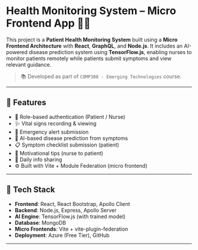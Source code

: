 # Health Monitoring System – Micro Frontend App 🏥🧠

This project is a **Patient Health Monitoring System** built using a **Micro Frontend Architecture** with **React**, **GraphQL**, and **Node.js**. It includes an AI-powered disease prediction system using **TensorFlow.js**, enabling nurses to monitor patients remotely while patients submit symptoms and view relevant guidance.

> 📚 Developed as part of `COMP308 - Emerging Technologies` course.

---

## 🚀 Features

- 🔐 Role-based authentication (Patient / Nurse)
- 🩺 Vital signs recording & viewing
- 🚨 Emergency alert submission
- 🧠 AI-based disease prediction from symptoms
- 📋 Symptom checklist submission (patient)
- 💬 Motivational tips (nurse to patient)
- 📅 Daily info sharing
- ⚙️ Built with Vite + Module Federation (micro frontend)

---

## 🧰 Tech Stack

- **Frontend**: React, React Bootstrap, Apollo Client  
- **Backend**: Node.js, Express, Apollo Server  
- **AI Engine**: TensorFlow.js (with trained model)  
- **Database**: MongoDB  
- **Micro Frontends**: Vite + vite-plugin-federation  
- **Deployment**: Azure (Free Tier), GitHub

---

